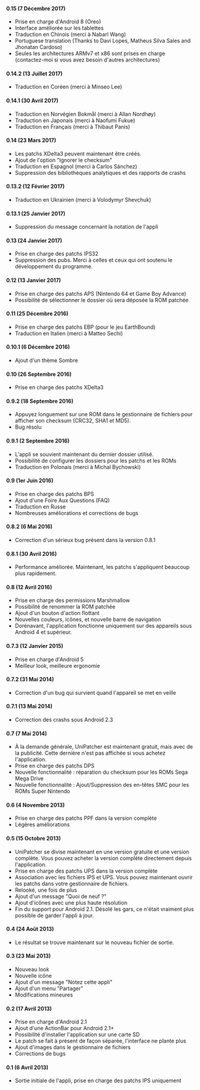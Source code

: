 #### 0.15 (7 Décembre 2017)
- Prise en charge d'Android 8 (Oreo)
- Interface améliorée sur les tablettes
- Traduction en Chinois (merci à Nabarl Wang)
- Portuguese translation (Thanks to Davi Lopes, Matheus Silva Sales and Jhonatan Cardoso)
- Seules les architectures ARMv7 et x86 sont prises en charge (contactez-moi si vous avez besoin d'autres architectures)

#### 0.14.2 (13 Juillet 2017)
- Traduction en Coréen (merci à Minseo Lee)

#### 0.14.1 (30 Avril 2017)
- Traduction en Norvégien Bokmål (merci à Allan Nordhøy)
- Traduction en Japonais (merci à Naofumi Fukue)
- Traduction en Français (merci à Thibaut Panis)

#### 0.14 (23 Mars 2017)

- Les patchs XDelta3 peuvent maintenant être créés.
- Ajout de l'option "Ignorer le checksum"
- Traduction en Espagnol (merci à Carlos Sánchez)
- Suppression des bibliothèques analytiques et des rapports de crashs

#### 0.13.2 (12 Février 2017)

- Traduction en Ukrainien (merci à Volodymyr Shevchuk)

#### 0.13.1 (25 Janvier 2017)

- Suppression du message concernant la notation de l'appli

#### 0.13 (24 Janvier 2017)

- Prise en charge des patchs IPS32
- Suppression des pubs. Merci à celles et ceux qui ont soutenu le développement du programme.

#### 0.12 (13 Janvier 2017)

- Prise en charge des patchs APS (Nintendo 64 et Game Boy Advance)
- Possibilité de sélectionner le dossier où sera déposée la ROM patchée

#### 0.11 (25 Décembre 2016)

- Prise en charge des patchs EBP (pour le jeu EarthBound)
- Traduction en Italien (merci à Matteo Sechi)

#### 0.10.1 (6 Décembre 2016)

- Ajout d'un thème Sombre

#### 0.10 (26 Septembre 2016)

- Prise en charge des patchs XDelta3

#### 0.9.2 (18 Septembre 2016)

- Appuyez longuement sur une ROM dans le gestionnaire de fichiers pour afficher son checksum (CRC32, SHA1 et MD5).
- Bug résolu

#### 0.9.1 (2 Septembre 2016)

- L'appli se souvient maintenant du dernier dossier utilisé.
- Possibilité de configurer les dossiers pour les patchs et les ROMs
- Traduction en Polonais (merci à Michal Bychowski)

#### 0.9 (1er Juin 2016)

- Prise en charge des patchs BPS
- Ajout d'une Foire Aux Questions (FAQ)
- Traduction en Russe
- Nombreuses améliorations et corrections de bugs

#### 0.8.2 (6 Mai 2016)

- Correction d'un sérieux bug présent dans la version 0.8.1

#### 0.8.1 (30 Avril 2016)

- Performance améliorée. Maintenant, les patchs s'appliquent beaucoup plus rapidement.

#### 0.8 (12 Avril 2016)

- Prise en charge des permissions Marshmallow
- Possibilité de renommer la ROM patchée
- Ajout d'un bouton d'action flottant
- Nouvelles couleurs, icônes, et nouvelle barre de navigation
- Dorénavant, l'application fonctionne uniquement sur des appareils sous Android 4 et supérieur.

#### 0.7.3 (12 Janvier 2015)

- Prise en charge d'Android 5
- Meilleur look, meilleure ergonomie

#### 0.7.2 (31 Mai 2014)

- Correction d'un bug qui survient quand l'appareil se met en veille

#### 0.7.1 (13 Mai 2014)

- Correction des crashs sous Android 2.3

#### 0.7 (7 Mai 2014)

- À la demande générale, UniPatcher est maintenant gratuit, mais avec de la publicité. Cette dernière n'est pas affichée si vous achetez l'application.
- Prise en charge des patchs DPS
- Nouvelle fonctionnalité : réparation du checksum pour les ROMs Sega Mega Drive
- Nouvelle fonctionnalité : Ajout/Suppression des en-têtes SMC pour les ROMs Super Nintendo

#### 0.6 (4 Novembre 2013)

- Prise en charge des patchs PPF dans la version complète
- Légères améliorations

#### 0.5 (15 Octobre 2013)

- UniPatcher se divise maintenant en une version gratuite et une version complète. Vous pouvez acheter la version complète directement depuis l'application.
- Prise en charge des patchs UPS dans la version complète
- Association avec les fichiers IPS et UPS. Vous pouvez maintenant ouvrir les patchs dans votre gestionnaire de fichiers.
- Relooké, une fois de plus
- Ajout d'un message "Quoi de neuf ?"
- Ajout d'icônes avec une plus haute résolution
- Fin du support pour Android 2.1. Désolé les gars, ce n'était vraiment plus possible de garder l'appli à jour.

#### 0.4 (24 Août 2013)

- Le résultat se trouve maintenant sur le nouveau fichier de sortie.

#### 0.3 (23 Mai 2013)

- Nouveau look
- Nouvelle icône
- Ajout d'un message "Notez cette appli"
- Ajout d'un menu "Partager"
- Modifications mineures

#### 0.2 (17 Avril 2013)

- Prise en charge d'Android 2.1
- Ajout d'une ActionBar pour Android 2.1+
- Possibilité d'installer l'application sur une carte SD
- Le patch se fait à présent de façon séparée, l'interface ne plante plus
- Ajout d'images dans le gestionnaire de fichiers
- Corrections de bugs

#### 0.1 (6 Avril 2013)

- Sortie initiale de l'appli, prise en charge des patchs IPS uniquement